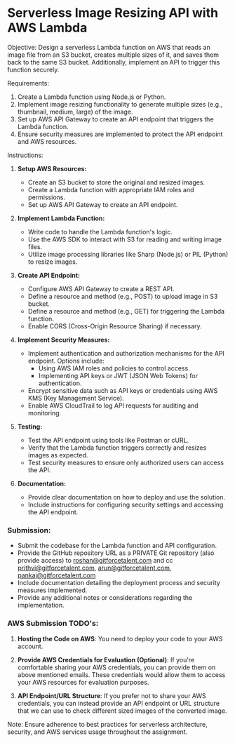 # Serverless Image Resizing API with AWS Lambda

Objective:
Design a serverless Lambda function on AWS that reads an image file from an S3 bucket, creates multiple sizes of it, and saves them back to the same S3 bucket. Additionally, implement an API to trigger this function securely.

Requirements:

1. Create a Lambda function using Node.js or Python.
2. Implement image resizing functionality to generate multiple sizes (e.g., thumbnail, medium, large) of the image.
3. Set up AWS API Gateway to create an API endpoint that triggers the Lambda function.
4. Ensure security measures are implemented to protect the API endpoint and AWS resources.

Instructions:

1. **Setup AWS Resources:**

   - Create an S3 bucket to store the original and resized images.
   - Create a Lambda function with appropriate IAM roles and permissions.
   - Set up AWS API Gateway to create an API endpoint.

2. **Implement Lambda Function:**

   - Write code to handle the Lambda function's logic.
   - Use the AWS SDK to interact with S3 for reading and writing image files.
   - Utilize image processing libraries like Sharp (Node.js) or PIL (Python) to resize images.

3. **Create API Endpoint:**

   - Configure AWS API Gateway to create a REST API.
   - Define a resource and method (e.g., POST) to upload image in S3 bucket.
   - Define a resource and method (e.g., GET) for triggering the Lambda function.
   - Enable CORS (Cross-Origin Resource Sharing) if necessary.

4. **Implement Security Measures:**

   - Implement authentication and authorization mechanisms for the API endpoint. Options include:
     - Using AWS IAM roles and policies to control access.
     - Implementing API keys or JWT (JSON Web Tokens) for authentication.
   - Encrypt sensitive data such as API keys or credentials using AWS KMS (Key Management Service).
   - Enable AWS CloudTrail to log API requests for auditing and monitoring.

5. **Testing:**

   - Test the API endpoint using tools like Postman or cURL.
   - Verify that the Lambda function triggers correctly and resizes images as expected.
   - Test security measures to ensure only authorized users can access the API.

6. **Documentation:**
   - Provide clear documentation on how to deploy and use the solution.
   - Include instructions for configuring security settings and accessing the API endpoint.

### Submission:

- Submit the codebase for the Lambda function and API configuration.
- Provide the GitHub repository URL as a PRIVATE Git repository (also provide access) to roshan@gitforcetalent.com and cc prithvi@gitforcetalent.com, arun@gitforcetalent.com, pankaj@gitforcetalent.com
- Include documentation detailing the deployment process and security measures implemented.
- Provide any additional notes or considerations regarding the implementation.

### AWS Submission TODO's:

1. **Hosting the Code on AWS**: You need to deploy your code to your AWS account.

2. **Provide AWS Credentials for Evaluation (Optional)**: If you're comfortable sharing your AWS credentials, you can provide them on above mentioned emails. These credentials would allow them to access your AWS resources for evaluation purposes.

3. **API Endpoint/URL Structure**: If you prefer not to share your AWS credentials, you can instead provide an API endpoint or URL structure that we can use to check different sized images of the converted image.

Note: Ensure adherence to best practices for serverless architecture, security, and AWS services usage throughout the assignment.
